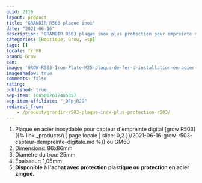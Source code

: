 ```yaml
---
guid: 2116          
layout: product 
title: "GRANDIR R503 plaque inox"
date: "2021-06-16"
description: "GRANDIR R503 plaque inox plus protection pour empreinte digitale Grow R503"
categories: [Boutique, Grow, Esp]
tags: []
locale: fr_FR
brand: Grow
ean: 
image: 'GROW-R503-Iron-Plate-M25-plaque-de-fer-d-installation-en-acier-inoxydable-pour-R503-Module.jpg'
imageshadow: true
comments: false
rating:  
published: true
aep-item: 1005002617485357
aep-item-affiliate: "_DFpjRJ9"
redirect_from: 
    - /produit/grandir-r503-plaque-inox-plus-protection-r503/
---
```


1. Plaque en acier inoxydable pour capteur d'empreinte digital [grow R503]({% link _products/{{ page.locale | slice: 0,2 }}/2021-06-16-grow-r503-capteur-dempreinte-digitale.md %}) ou GM60
2. Dimensions: 86x86mm
3. Diamètre du trou: 25mm
4. Épaisseur: 1,05mm
5. **Disponible à l'achat avec protection plastique ou protection en acier zingué.**
